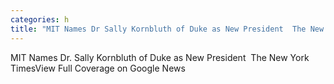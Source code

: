 ```yaml
---
categories: h
title: "MIT Names Dr Sally Kornbluth of Duke as New President  The New York Times"
---
```

MIT Names Dr. Sally Kornbluth of Duke as New President&nbsp;&nbsp;The New York TimesView Full Coverage on Google News